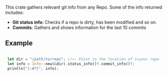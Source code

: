 This crate gathers relevant git info from any Repo. Some of the info returned includes:
- **Git status info**: Checks if a repo is dirty, has been modified and so on.
- **Commits**: Gathers and shows information for the last 10 commits

## Example

```rust

 let dir = "/path/to/repo"; //<- Point to the location of t=your repo
 let info = Info::new(&dir).status_info()?.commit_info()?;
 println("{:#?}", info);

```